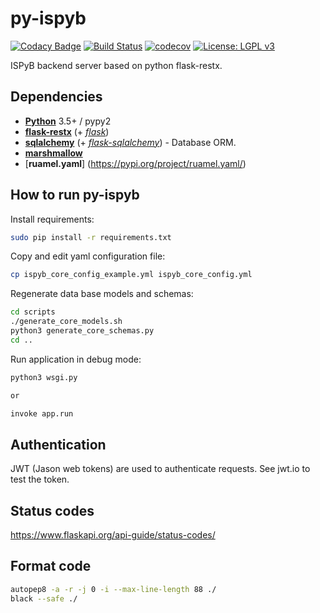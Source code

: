 # py-ispyb

[![Codacy Badge](https://api.codacy.com/project/badge/Grade/301f7c319e504a94950e7798bdb8cd31)](https://www.codacy.com/manual/IvarsKarpics/py-ispyb?utm_source=github.com&amp;utm_medium=referral&amp;utm_content=ispyb/py-ispyb&amp;utm_campaign=Badge_Grade)
[![Build Status](https://travis-ci.org/ispyb/py-ispyb.svg?branch=master)](https://travis-ci.org/ispyb/py-ispyb)
[![codecov](https://codecov.io/gh/ispyb/py-ispyb/branch/master/graph/badge.svg)](https://codecov.io/gh/ispyb/py-ispyb)
[![License: LGPL v3](https://img.shields.io/badge/License-LGPL%20v3-blue.svg)](https://www.gnu.org/licenses/lgpl-3.0)


ISPyB backend server based on python flask-restx.


## Dependencies

* [**Python**](https://www.python.org/) 3.5+ / pypy2
* [**flask-restx**](https://github.com/python-restx/flask-restx) (+
  [*flask*](http://flask.pocoo.org/))
* [**sqlalchemy**](http://www.sqlalchemy.org/) (+
  [*flask-sqlalchemy*](http://flask-sqlalchemy.pocoo.org/)) - Database ORM.
* [**marshmallow**](http://marshmallow.rtfd.org/)
* [**ruamel.yaml**] (https://pypi.org/project/ruamel.yaml/)


## How to run py-ispyb

Install requirements:

```bash
sudo pip install -r requirements.txt
```

Copy and edit yaml configuration file:
```bash
cp ispyb_core_config_example.yml ispyb_core_config.yml
```

Regenerate data base models and schemas:
```bash
cd scripts
./generate_core_models.sh
python3 generate_core_schemas.py
cd ..
```

Run application in debug mode:
```bash
python3 wsgi.py

or

invoke app.run
```

## Authentication
JWT (Jason web tokens) are used to authenticate requests. See jwt.io to test the token.

## Status codes
https://www.flaskapi.org/api-guide/status-codes/

## Format code
```bash
autopep8 -a -r -j 0 -i --max-line-length 88 ./
black --safe ./
```


